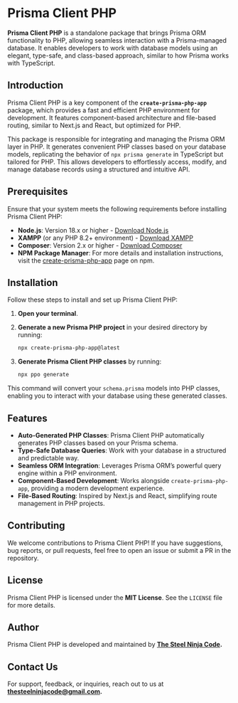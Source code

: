 # Prisma Client PHP

**Prisma Client PHP** is a standalone package that brings Prisma ORM functionality to PHP, allowing seamless interaction with a Prisma-managed database. It enables developers to work with database models using an elegant, type-safe, and class-based approach, similar to how Prisma works with TypeScript.

## Introduction

Prisma Client PHP is a key component of the **`create-prisma-php-app`** package, which provides a fast and efficient PHP environment for development. It features component-based architecture and file-based routing, similar to Next.js and React, but optimized for PHP.

This package is responsible for integrating and managing the Prisma ORM layer in PHP. It generates convenient PHP classes based on your database models, replicating the behavior of `npx prisma generate` in TypeScript but tailored for PHP. This allows developers to effortlessly access, modify, and manage database records using a structured and intuitive API.

## Prerequisites

Ensure that your system meets the following requirements before installing Prisma Client PHP:

- **Node.js**: Version 18.x or higher - [Download Node.js](https://nodejs.org/en/download/)
- **XAMPP** (or any PHP 8.2+ environment) - [Download XAMPP](https://www.apachefriends.org/download.html)
- **Composer**: Version 2.x or higher - [Download Composer](https://getcomposer.org/download/)
- **NPM Package Manager**: For more details and installation instructions, visit the [create-prisma-php-app](https://www.npmjs.com/package/create-prisma-php-app) page on npm.

## Installation

Follow these steps to install and set up Prisma Client PHP:

1. **Open your terminal**.
2. **Generate a new Prisma PHP project** in your desired directory by running:

   ```bash
   npx create-prisma-php-app@latest
   ```

3. **Generate Prisma Client PHP classes** by running:

   ```bash
   npx ppo generate
   ```

This command will convert your `schema.prisma` models into PHP classes, enabling you to interact with your database using these generated classes.

## Features

- **Auto-Generated PHP Classes**: Prisma Client PHP automatically generates PHP classes based on your Prisma schema.
- **Type-Safe Database Queries**: Work with your database in a structured and predictable way.
- **Seamless ORM Integration**: Leverages Prisma ORM’s powerful query engine within a PHP environment.
- **Component-Based Development**: Works alongside `create-prisma-php-app`, providing a modern development experience.
- **File-Based Routing**: Inspired by Next.js and React, simplifying route management in PHP projects.

## Contributing

We welcome contributions to Prisma Client PHP! If you have suggestions, bug reports, or pull requests, feel free to open an issue or submit a PR in the repository.

## License

Prisma Client PHP is licensed under the **MIT License**. See the `LICENSE` file for more details.

## Author

Prisma Client PHP is developed and maintained by **[The Steel Ninja Code](https://thesteelninjacode.com/).**

## Contact Us

For support, feedback, or inquiries, reach out to us at **[thesteelninjacode@gmail.com](mailto:thesteelninjacode@gmail.com).**
